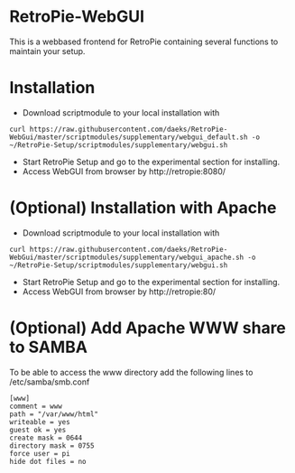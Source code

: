 # RetroPie-WebGUI

This is a webbased frontend for RetroPie containing several functions to maintain your setup. 

# Installation 

- Download scriptmodule to your local installation with

```curl https://raw.githubusercontent.com/daeks/RetroPie-WebGui/master/scriptmodules/supplementary/webgui_default.sh -o ~/RetroPie-Setup/scriptmodules/supplementary/webgui.sh```
  
- Start RetroPie Setup and go to the experimental section for installing.
- Access WebGUI from browser by http://retropie:8080/

# (Optional) Installation with Apache

- Download scriptmodule to your local installation with

```curl https://raw.githubusercontent.com/daeks/RetroPie-WebGui/master/scriptmodules/supplementary/webgui_apache.sh -o ~/RetroPie-Setup/scriptmodules/supplementary/webgui.sh```
  
- Start RetroPie Setup and go to the experimental section for installing.
- Access WebGUI from browser by http://retropie:80/

# (Optional) Add Apache WWW share to SAMBA

To be able to access the www directory add the following lines to /etc/samba/smb.conf

```
[www]
comment = www
path = "/var/www/html"
writeable = yes
guest ok = yes
create mask = 0644
directory mask = 0755
force user = pi
hide dot files = no
```
